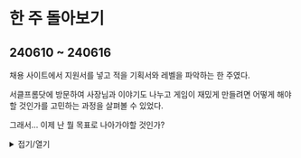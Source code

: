 # 한 주 돌아보기
## 240610 ~ 240616

채용 사이트에서 지원서를 넣고 적을 기획서와 레벨을 파악하는 한 주였다.

서클프롬닷에 방문하여 사장님과 이야기도 나누고 게임이 재밌게 만들려면 어떻게 해야할 것인가를 고민하는 과정을 살펴볼 수 있었다.

그래서... 이제 난 뭘 목표로 나아가야할 것인가?

<details>
<summary>접기/열기</summary>

![image](https://github.com/JM94Ent/TIL-WIL/assets/143363550/6c0f777d-cca9-47f7-b61a-8912a0a41da2)

</details>


